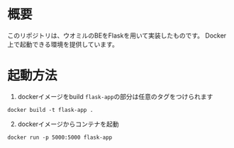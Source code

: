 # 概要
このリポジトリは、ウオミルのBEをFlaskを用いて実装したものです。
Docker上で起動できる環境を提供しています。

# 起動方法

1. dockerイメージをbuild
  `flask-app`の部分は任意のタグをつけられます
```cli
docker build -t flask-app .
```

2. dockerイメージからコンテナを起動
```cli
docker run -p 5000:5000 flask-app
```